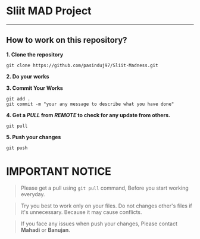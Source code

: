 # Sliit MAD Project
---

## How to work on this repository?

**1. Clone the repository**

```
git clone https://github.com/pasinduj97/Sliit-Madness.git
```

**2. Do your works**

**3. Commit Your Works**

```
git add .
git commit -m "your any message to describe what you have done"
```

**4. Get a *PULL* from *REMOTE* to check for any update from others.**

```
git pull
```

**5. Push your changes**

```
git push
```



# IMPORTANT NOTICE

> Please get a pull using `git pull` command, Before you start working everyday.

> Try you best to work only on your files. Do not changes other's files if it's unnecessary. Because it may cause conflicts. 

> If you face any issues when push your changes, Please contact **Mahadi** or **Banujan**.
